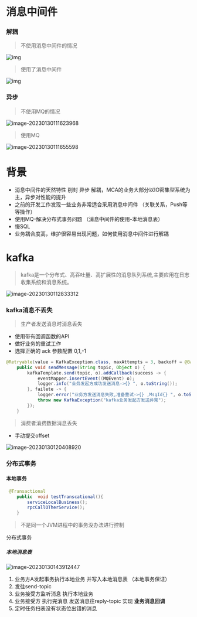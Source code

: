 



# 消息中间件

### 解耦

> 不使用消息中间件的情况



![img](https://mardown-scs.oss-cn-shanghai.aliyuncs.com/20230130111225.png)

>使用了消息中间件

![img](https://1512567561-files.gitbook.io/~/files/v0/b/gitbook-legacy-files/o/assets%2F-LfcT-GVQPkfuHPeol1x%2F-Lfcc8Z7Odn5bWVhfyFi%2F-LfccLgILJABkjkR0gYv%2F1-2使用mq解耦.webp?generation=1558681063073478&alt=media)

### 异步

>不使用MQ的情况

![image-20230130111623968](https://mardown-scs.oss-cn-shanghai.aliyuncs.com/image-20230130111623968.png)

> 使用MQ

![image-20230130111655598](https://mardown-scs.oss-cn-shanghai.aliyuncs.com/image-20230130111655598.png)



# 背景

- 消息中间件的天然特性 削封 异步 解耦，MCA的业务大部分以IO密集型系统为主，异步对性能的提升
- 之前的开发工作发现一些业务非常适合采用消息中间件 （关联关系，Push等等操作）
- 使用MQ-解决分布式事务问题 （消息中间件的使用-本地消息表）
- 慢SQL 
- 业务耦合度高，维护很容易出现问题，如何使用消息中间件进行解耦

# kafka

> kafka是一个分布式、高吞吐量、高扩展性的消息队列系统,主要应用在日志收集系统和消息系统。

![image-20230130112833312](https://mardown-scs.oss-cn-shanghai.aliyuncs.com/image-20230130112833312.png)

### kafka消息不丢失

>生产者发送消息时消息丢失  

- 使用带有回调函数的API 
- 做好业务的重试工作
- 选择正确的 ack 参数配置 0,1,-1

```java
@Retryable(value = KafkaException.class, maxAttempts = 3, backoff = @Backoff(delay = 3600, multiplier = 1.5))
    public void sendMessage(String topic, Object o) {
        kafkaTemplate.send(topic, o).addCallback(success -> {
            eventMapper.insertEvent((MQEvent) o);
            logger.info("业务发起方成功发送消息->{} ", o.toString());
        }, failete -> {
            logger.error("业务方发送消息失败,准备重试->{} ,MsgId{} ", o.toString(), ((MQEvent) o).getMsgID().toString());
            throw new KafkaException("kafka业务发起方发送异常");
        });
    }
```

>消费者消费数据消息丢失

- 手动提交offset

![image-20230130120408920](https://mardown-scs.oss-cn-shanghai.aliyuncs.com/image-20230130120408920.png)

### 分布式事务

#### 本地事务

```java
 @Transactional
    public  void testTranscational(){
        serviceLocalBusiness();
        rpcCallOTherService();
    }
```

>不是同一个JVM进程中的事务没办法进行控制 

分布式事务 

##### 本地消息表 



![image-20230130143912447](https://mardown-scs.oss-cn-shanghai.aliyuncs.com/image-20230130143912447.png)

1. 业务方A发起事务执行本地业务 并写入本地消息表 （本地事务保证）
2. 发往send-topic 
3. 业务接受方监听消息 执行本地业务 
4. 业务接受方 执行完消息 发送消息往reply-topic 实现 **业务消息回调**
5. 定时任务扫表没有状态位出错的消息

